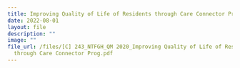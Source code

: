 ```yaml
---
title: Improving Quality of Life of Residents through Care Connector Programme
date: 2022-08-01
layout: file
description: ""
image: ""
file_url: /files/[C] 243_NTFGH_QM 2020_Improving Quality of Life of Residents
  through Care Connector Prog.pdf
---
```

